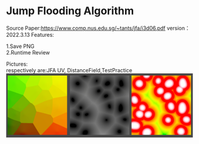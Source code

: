 # Jump Flooding Algorithm
Source Paper:https://www.comp.nus.edu.sg/~tants/jfa/i3d06.pdf
version：2022.3.13
Features:

1.Save PNG  
2.Runtime Review


Pictures:  
respectively are:JFA UV, DistanceField,TestPractice
![pic1](ReadmePNG/Test.png)